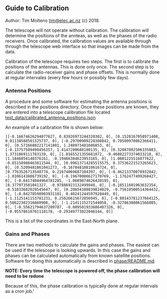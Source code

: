 ## Guide to Calibration

Author: Tim Molteno tim@elec.ac.nz (c) 2018.

The telescope will not operate without calibration. The calibration will determine the positions of
the annteas, as well as the phases of the radio receivers. Once calibrated, the calibration values are
available through through the telescope web interface so that images can be made from the data. 

Calibration of the telescope requires two steps. The first is to calibrate the positions of the
antennas. This is done only once. The second step is to calculate the radio-receiver gains and phase
offsets. This is normally done at regular intervales (every few hours or possibly few days).


### Antenna Positions

A procedure and some software for estimating the antenna positions is described in the positions
directory. Once these positions are known, they are entered into a telescope calibration file located
[test_data/calibrated_antenna_positions.json](../test_data/calibrated_antenna_positions.json)    

An example of a calibration file is shown below:

    [[-0.16674626294077627, 0.83926973244320302, 0], [0.1528167058971408, 0.81138588501325737, 0], [-0.29700909228308842, 0.70509970862366411, 0], [0.57166882217141801, 1.248973481606853, 0], [-0.13757589499456357, 1.4147200688180135, 0], [0.32087802506335883, 1.3731869111783139, 0], [1.0165521355681872, -0.46882273374033218, 0], [1.1846054140376161, -0.19466384623953165, 0], [1.0801225516077622, -0.65158980463811544, 0], [0.99613714285515575, 0.37536221523265623, 0], [0.5209481861041273, -0.16784810810616724, 0], [0.7763526713548774, 0.21674069687104397, 0], [-0.46213370078932842, -1.0106143886739192, 0], [-0.19670086627170769, -1.1762477499268427, 0], [-0.64174044964781285, -1.0689874626420195, 0], [0.377973581041327, -0.97886923132499948, 0], [-0.18511601963632354, -0.51833682029545647, 0], [0.20654108839824029, -0.75610500514364432, 0], [-0.84278598903931101, 0.40241244597928449, 0], [-1.1125141153781231, 0.25626615672856945, 0], [-0.80143781237664125, 0.58622302316860908, 0], [-1.2141115271544058, -0.32786308061566805, 0], [-0.55621794637209787, -0.089501933686407326, 0], [-0.95578610701110178, -0.29349773022046144, 0]]

This is a list of the coordinates in the East-North plane. 

### Gains and Phases

There are two methods to calculate the gains and phases. The easiest can be used if the telescope is
looking upwards. In this case the gains and phases can be calculated automatically from known
satellite positions. Software for doing this automatically is described in
[phase/README.md](phase/README.md).

**NOTE: Every time the telescope is powered off, the phase calibration will need to be redone**

Because of this, the phase calibration is typically done at regular intervals as a cron job.'

